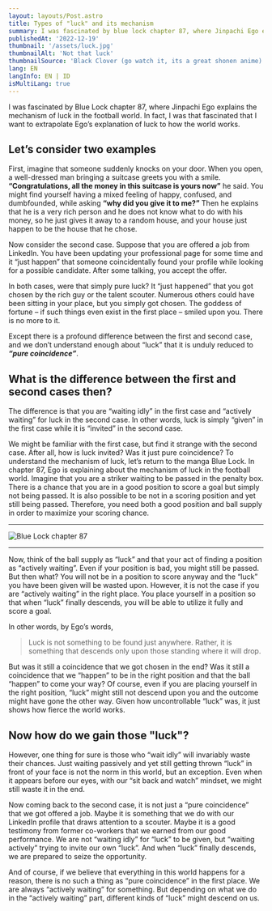 ```yaml
---
layout: layouts/Post.astro
title: Types of "luck" and its mechanism
summary: I was fascinated by blue lock chapter 87, where Jinpachi Ego explains the mechanism of luck in the football world
publishedAt: '2022-12-19'
thumbnail: '/assets/luck.jpg'
thumbnailAlt: 'Not that luck'
thumbnailSource: 'Black Clover (go watch it, its a great shonen anime)'
lang: EN
langInfo: EN | ID
isMultiLang: true
---
```


I was fascinated by Blue Lock chapter 87, where Jinpachi Ego explains the mechanism of luck in the football world. In fact, I was that fascinated that I want to extrapolate Ego’s explanation of luck to how the world works.

## Let’s consider two examples

First, imagine that someone suddenly knocks on your door. When you open, a well-dressed man bringing a suitcase greets you with a smile. **“Congratulations, all the money in this suitcase is yours now”** he said. You might find yourself having a mixed feeling of happy, confused, and dumbfounded, while asking **“why did you give it to me?”** Then he explains that he is a very rich person and he does not know what to do with his money, so he just gives it away to a random house, and your house just happen to be the house that he chose.

Now consider the second case. Suppose that you are offered a job from LinkedIn. You have been updating your professional page for some time and it “just happen” that someone coincidentally found your profile while looking for a possible candidate. After some talking, you accept the offer.

In both cases, were that simply pure luck? It “just happened” that you got chosen by the rich guy or the talent scouter. Numerous others could have been sitting in your place, but you simply got chosen. The goddess of fortune – if such things even exist in the first place – smiled upon you. There is no more to it.

Except there is a profound difference between the first and second case, and we don’t understand enough about “luck” that it is unduly reduced to **_“pure coincidence”_**.

## What is the difference between the first and second cases then?

The difference is that you are “waiting idly” in the first case and “actively waiting” for luck in the second case. In other words, luck is simply “given” in the first case while it is “invited” in the second case.

We might be familiar with the first case, but find it strange with the second case. After all, how is luck invited? Was it just pure coincidence? To understand the mechanism of luck, let’s return to the manga Blue Lock. In chapter 87, Ego is explaining about the mechanism of luck in the football world. Imagine that you are a striker waiting to be passed in the penalty box. There is a chance that you are in a good position to score a goal but simply not being passed. It is also possible to be not in a scoring position and yet still being passed. Therefore, you need both a good position and ball supply in order to maximize your scoring chance.

---

![Blue Lock chapter 87](/assets/luck_2.png)

---

Now, think of the ball supply as “luck” and that your act of finding a position as “actively waiting”. Even if your position is bad, you might still be passed. But then what? You will not be in a position to score anyway and the “luck” you have been given will be wasted upon. However, it is not the case if you are “actively waiting” in the right place. You place yourself in a position so that when “luck” finally descends, you will be able to utilize it fully and score a goal.

In other words, by Ego’s words,

> Luck is not something to be found just anywhere. Rather, it is something that descends only upon those standing where it will drop.

But was it still a coincidence that we got chosen in the end? Was it still a coincidence that we “happen” to be in the right position and that the ball “happen” to come your way? Of course, even if you are placing yourself in the right position, “luck” might still not descend upon you and the outcome might have gone the other way. Given how uncontrollable “luck” was, it just shows how fierce the world works.

## Now how do we gain those "luck"?

However, one thing for sure is those who “wait idly” will invariably waste their chances. Just waiting passively and yet still getting thrown “luck” in front of your face is not the norm in this world, but an exception. Even when it appears before our eyes, with our “sit back and watch” mindset, we might still waste it in the end.

Now coming back to the second case, it is not just a “pure coincidence” that we got offered a job. Maybe it is something that we do with our LinkedIn profile that draws attention to a scouter. Maybe it is a good testimony from former co-workers that we earned from our good performance. We are not “waiting idly” for “luck” to be given, but “waiting actively” trying to invite our own “luck”. And when “luck” finally descends, we are prepared to seize the opportunity.

And of course, if we believe that everything in this world happens for a reason, there is no such a thing as “pure coincidence” in the first place. We are always “actively waiting” for something. But depending on what we do in the “actively waiting” part, different kinds of “luck” might descend on us.
